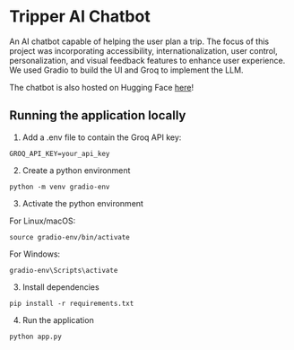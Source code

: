 # Tripper AI Chatbot
An AI chatbot capable of helping the user plan a trip. The focus of this project was incorporating accessibility, internationalization, user control, personalization, and visual feedback features to enhance user experience. We used Gradio to build the UI and Groq to implement the LLM.

The chatbot is also hosted on Hugging Face [here](https://huggingface.co/spaces/Ace895/Tripper_Travel_Planner_Assistant)!

## Running the application locally

1. Add a .env file to contain the Groq API key:

```
GROQ_API_KEY=your_api_key
```

2. Create a python environment
```
python -m venv gradio-env
```

3. Activate the python environment

For Linux/macOS: 
```
source gradio-env/bin/activate
```

For Windows: 
```
gradio-env\Scripts\activate
```

3. Install dependencies
```
pip install -r requirements.txt
```

4. Run the application

```
python app.py
```
